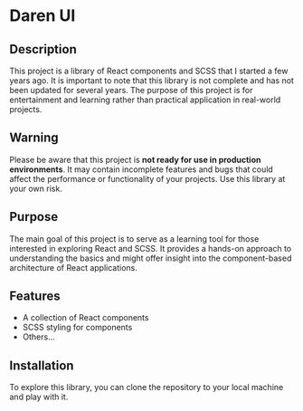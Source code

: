 # Daren UI

## Description

This project is a library of React components and SCSS that I started a few years ago. It is important to note that this library is not complete and has not been updated for several years. The purpose of this project is for entertainment and learning rather than practical application in real-world projects.

## Warning

Please be aware that this project is **not ready for use in production environments**. It may contain incomplete features and bugs that could affect the performance or functionality of your projects. Use this library at your own risk.

## Purpose

The main goal of this project is to serve as a learning tool for those interested in exploring React and SCSS. It provides a hands-on approach to understanding the basics and might offer insight into the component-based architecture of React applications.

## Features

- A collection of React components
- SCSS styling for components
- Others...

## Installation

To explore this library, you can clone the repository to your local machine and play with it.
